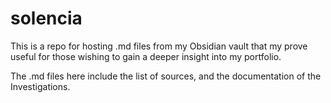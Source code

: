 # solencia
This is a repo for hosting .md files from my Obsidian vault that my prove useful for those wishing to gain a deeper insight into my portfolio.

The .md files here include the list of sources, and the documentation of the Investigations.
